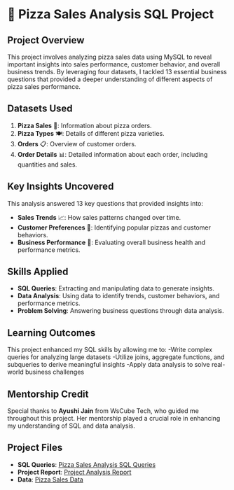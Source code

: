 # 🍕 Pizza Sales Analysis SQL Project

## Project Overview
This project involves analyzing pizza sales data using MySQL to reveal important insights into sales performance, customer behavior, and overall business trends. By leveraging four datasets, I tackled 13 essential business questions that provided a deeper understanding of different aspects of pizza sales performance.

## Datasets Used
1. **Pizza Sales** 🍕: Information about pizza orders.
2. **Pizza Types** 🍽️: Details of different pizza varieties.
3. **Orders** 📋: Overview of customer orders.
4. **Order Details** 📊: Detailed information about each order, including quantities and sales.

## Key Insights Uncovered
This analysis answered 13 key questions that provided insights into:
- **Sales Trends** 📈: How sales patterns changed over time.
- **Customer Preferences** 🛒: Identifying popular pizzas and customer behaviors.
- **Business Performance** 💼: Evaluating overall business health and performance metrics.

## Skills Applied
- **SQL Queries**: Extracting and manipulating data to generate insights.
- **Data Analysis**: Using data to identify trends, customer behaviors, and performance metrics.
- **Problem Solving**: Answering business questions through data analysis.

## Learning Outcomes
This project enhanced my SQL skills by allowing me to:
-Write complex queries for analyzing large datasets
-Utilize joins, aggregate functions, and subqueries to derive meaningful insights
-Apply data analysis to solve real-world business challenges

## Mentorship Credit
Special thanks to **Ayushi Jain** from WsCube Tech, who guided me throughout this project. Her mentorship played a crucial role in enhancing my understanding of SQL and data analysis.

## Project Files
- **SQL Queries**: [Pizza Sales Analysis SQL Queries](link_to_your_sql_file)
- **Project Report**: [Project Analysis Report](link_to_your_report_file)
- **Data**: [Pizza Sales Data](link_to_your_data)


